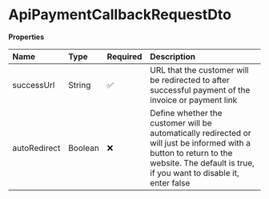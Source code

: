 # ApiPaymentCallbackRequestDto

**Properties**

| Name         | Type    | Required | Description                                                                                                                                                                               |
| :----------- | :------ | :------- | :---------------------------------------------------------------------------------------------------------------------------------------------------------------------------------------- |
| successUrl   | String  | ✅       | URL that the customer will be redirected to after successful payment of the invoice or payment link                                                                                       |
| autoRedirect | Boolean | ❌       | Define whether the customer will be automatically redirected or will just be informed with a button to return to the website. The default is true, if you want to disable it, enter false |

<!-- This file was generated by liblab | https://liblab.com/ -->
